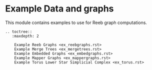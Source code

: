 # Example Data and graphs

This module contains examples to use for Reeb graph computations.

```{eval-rst}
.. toctree::
   :maxdepth: 2
   
    Example Reeb Graphs <ex_reebgraphs.rst>
    Example Merge Trees <ex_mergetrees.rst>
    Example Embedded Graphs <ex_embedgraphs.rst>
    Example Mapper Graphs <ex_mappergraphs.rst>
    Example Torus Lower Star Simplicial Complex <ex_torus.rst>
```
